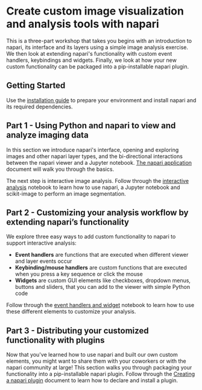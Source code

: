 # Create custom image visualization and analysis tools with napari

This is a three-part workshop that takes you begins with an introduction to napari, its interface and its layers using
a simple image analysis exercise. We then look at extending napari's functionality with custom event handlers,
keybindings and widgets. Finally, we look at how your new custom functionality can be packaged into a pip-installable
napari plugin.

## Getting Started

Use the [installation guide](./napari-workshops/installation.md) to prepare your environment and install napari and
its required dependencies.

## Part 1 - Using Python and napari to view and analyze imaging data

In this section we introduce napari's interface, opening and exploring images and other napari layer types, and
the bi-directional interactions between the napari viewer and a Jupyter notebook. [The napari application](napari-workshops/intro_napari_GUI.md)
document will walk you through the basics.

The next step is interactive image analysis. Follow through the [interactive analysis](napari-workshops/notebooks/interactive_analysis.md) notebook
to learn how to use napari, a Jupyter notebook and scikit-image to perform an image segmentation.

## Part 2 - Customizing your analysis workflow by extending napari’s functionality

We explore three easy ways to add custom functionality to napari to support interactive analysis:

- **Event handlers** are functions that are executed when different viewer and layer events occur
- **Keybinding/mouse handlers** are custom functions that are executed when you press a key sequence or click the mouse
- **Widgets** are custom GUI elements like checkboxes, dropdown menus, buttons and sliders, that you can add to the viewer with simple Python code

Follow through the [event handlers and widget](napari-workshops/notebooks/event_handlers_and_widget.md) notebook to learn how to 
use these different elements to customize your analysis.

## Part 3 - Distributing your customized functionality with plugins

Now that you've learned how to use napari and built our own custom elements, you might want to share
them with your coworkers or with the napari community at large! This section walks you through
packaging your functionality into a pip-installable napari plugin. Follow through the [Creating a napari plugin](napari-workshops/make_a_simple_plugin.md)
document to learn how to declare and install a plugin.